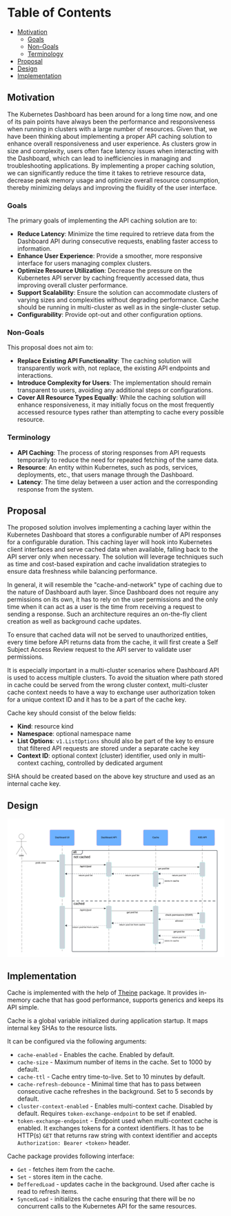 # Table of Contents
- [Motivation](#motivation)
  - [Goals](#goals)
  - [Non-Goals](#non-goals)
  - [Terminology](#terminology)
- [Proposal](#proposal)
- [Design](#design)
- [Implementation](#implementation)

## Motivation
The Kubernetes Dashboard has been around for a long time now, and one of its pain points have always been the performance and responsiveness when running in clusters with a large number of resources. Given that, we have been thinking about implementing a proper API caching solution to enhance overall responsiveness and user experience. As clusters grow in size and complexity, users often face latency issues when interacting with the Dashboard, which can lead to inefficiencies in managing and troubleshooting applications. By implementing a proper caching solution, we can significantly reduce the time it takes to retrieve resource data, decrease peak memory usage and optimize overall resource consumption, thereby minimizing delays and improving the fluidity of the user interface.

### Goals
The primary goals of implementing the API caching solution are to:
- **Reduce Latency**: Minimize the time required to retrieve data from the Dashboard API during consecutive requests, enabling faster access to information.
- **Enhance User Experience**: Provide a smoother, more responsive interface for users managing complex clusters.
- **Optimize Resource Utilization**: Decrease the pressure on the Kubernetes API server by caching frequently accessed data, thus improving overall cluster performance.
- **Support Scalability**: Ensure the solution can accommodate clusters of varying sizes and complexities without degrading performance. Cache should be running in multi-cluster as well as in the single-cluster setup.
- **Configurability**: Provide opt-out and other configuration options.

### Non-Goals
This proposal does not aim to:

- **Replace Existing API Functionality**: The caching solution will transparently work with, not replace, the existing API endpoints and interactions.
- **Introduce Complexity for Users**: The implementation should remain transparent to users, avoiding any additional steps or configurations.
- **Cover All Resource Types Equally**: While the caching solution will enhance responsiveness, it may initially focus on the most frequently accessed resource types rather than attempting to cache every possible resource.

### Terminology
- **API Caching**: The process of storing responses from API requests temporarily to reduce the need for repeated fetching of the same data.
- **Resource**: An entity within Kubernetes, such as pods, services, deployments, etc., that users manage through the Dashboard.
- **Latency**: The time delay between a user action and the corresponding response from the system.

## Proposal
The proposed solution involves implementing a caching layer within the Kubernetes Dashboard that stores a configurable number of API responses for a configurable duration. This caching layer will hook into Kubernetes client interfaces and serve cached data when available, falling back to the API server only when necessary. The solution will leverage techniques such as time and cost-based expiration and cache invalidation strategies to ensure data freshness while balancing performance. 

In general, it will resemble the "cache-and-network" type of caching due to the nature of Dashboard auth layer. Since Dashboard does not require any permissions on its own, it has to rely on the user permissions and the only time when it can act as a user is the time from receiving a request to sending a response. Such an architecture requires an on-the-fly client creation as well as background cache updates.

To ensure that cached data will not be served to unauthorized entities, every time before API returns data from the cache, it will first create a Self Subject Access Review request to the API server to validate user permissions. 

It is especially important in a multi-cluster scenarios where Dashboard API is used to access multiple clusters. To avoid the situation where path stored in cache could be served from the wrong cluster context, multi-cluster cache context needs to have a way to exchange user authorization token for a unique context ID and it has to be a part of the cache key.

Cache key should consist of the below fields:
- **Kind**: resource kind
- **Namespace**: optional namespace name
- **List Options**: `v1.ListOptions` should also be part of the key to ensure that filtered API requests are stored under a separate cache key
- **Context ID**: optional context (cluster) identifier, used only in multi-context caching, controlled by dedicated argument

SHA should be created based on the above key structure and used as an internal cache key.

## Design
[//]: # (The design of the API caching solution consists of the following components:)

[//]: # ()
[//]: # (Cache Layer: A memory-based or distributed caching solution that stores API responses for quick retrieval.)

[//]: # (Request Interception: Middleware to intercept API requests and determine whether to serve cached data or make a fresh API call.)

[//]: # (Cache Configuration: Settings to define caching policies, including expiration times, resource types to cache, and invalidation triggers.)

[//]: # (Monitoring and Metrics: Tools to track cache hit/miss ratios, response times, and overall performance, enabling ongoing optimization.)

[//]: # (By implementing this design, the Kubernetes Dashboard can significantly improve its responsiveness, leading to a more efficient and enjoyable user experience.)

![Cache Sequence Diagram](../images/cache-sequence-diagram.png)

## Implementation
Cache is implemented with the help of [Theine](Yiling-J/theine-go) package. It provides in-memory cache that has good performance, supports generics and keeps its API simple.

Cache is a global variable initialized during application startup. It maps internal key SHAs to the resource lists.

It can be configured via the following arguments:

- `cache-enabled` - Enables the cache. Enabled by default.
- `cache-size` - Maximum number of items in the cache. Set to 1000 by default.
- `cache-ttl` - Cache entry time-to-live. Set to 10 minutes by default.
- `cache-refresh-debounce` - Minimal time that has to pass between consecutive cache refreshes in the background. Set to 5 seconds by default.
- `cluster-context-enabled` - Enables multi-context cache. Disabled by default. Requires `token-exchange-endpoint` to be set if enabled.
- `token-exchange-endpoint` - Endpoint used when multi-context cache is enabled. It exchanges tokens for a context identifiers. It has to be HTTP(s) `GET` that returns raw string with context identifier and accepts `Authorization: Bearer <token>` header.

Cache package provides following interface:

- `Get` - fetches item from the cache.
- `Set` - stores item in the cache.
- `DefferedLoad` - updates cache in the background. Used after cache is read to refresh items.
- `SyncedLoad` - initializes the cache ensuring that there will be no concurrent calls to the Kubernetes API for the same resources.
